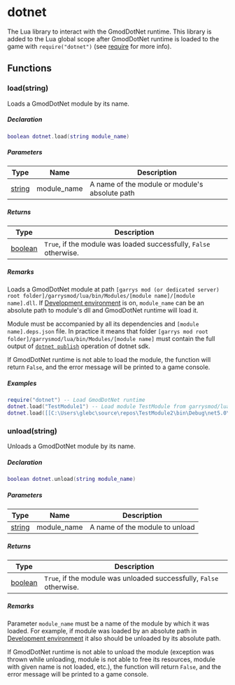 # dotnet
The Lua library to interact with the GmodDotNet runtime.
This library is added to the Lua global scope after GmodDotNet runtime is loaded to the game with
`require("dotnet")` (see [require](https://wiki.facepunch.com/gmod/Global.require) for more info).

## Functions

### load(string)
Loads a GmodDotNet module by its name.

##### Declaration
```lua
boolean dotnet.load(string module_name)
```

##### Parameters
| Type | Name | Description |
|------|------|-------------|
| [string](https://wiki.facepunch.com/gmod/string) | module_name | A name of the module or module's absolute path |

##### Returns
| Type | Description |
|------|-------------|
| [boolean](https://wiki.facepunch.com/gmod/boolean) | `True`, if the module was loaded successfully, `False` otherwise.|

##### Remarks
Loads a GmodDotNet module at path `[garrys mod (or dedicated server) root folder]/garrysmod/lua/bin/Modules/[module name]/[module name].dll`.
If [Development environment](xref:runtime_features_development_environment) is on, `module_name` can be an absolute path to module's dll and GmodDotNet runtime will load it.

Module must be accompanied by all its dependencies and `[module name].deps.json` file.
In practice it means that folder `[garrys mod root folder]/garrysmod/lua/bin/Modules/[module name]` must contain the full output of [`dotnet publish`](https://docs.microsoft.com/en-us/dotnet/core/tools/dotnet-publish) operation of dotnet sdk.

If GmodDotNet runtime is not able to load the module, the function will return `False`, and the error message will be printed to a game console.

##### Examples
```lua
require("dotnet") -- Load GmodDotNet runtime
dotnet.load("TestModule1") -- Load module TestModule from garrysmod/lua/bin/Modules folder by name
dotnet.load([[C:\Users\glebc\source\repos\TestModule2\bin\Debug\net5.0\TestModule2.dll]]) -- Load module by its absolute path outside of game folder. Works only in Development environment
```

### unload(string)
Unloads a GmodDotNet module by its name.

##### Declaration
```lua
boolean dotnet.unload(string module_name)
```

##### Parameters
| Type | Name | Description |
|------|------|-------------|
| [string](https://wiki.facepunch.com/gmod/string) | module_name | A name of the module to unload |

##### Returns
| Type | Description |
|------|-------------|
| [boolean](https://wiki.facepunch.com/gmod/boolean) | `True`, if the module was unloaded successfully, `False` otherwise.|

##### Remarks
Parameter `module_name` must be a name of the module by which it was loaded. 
For example, if module was loaded by an absolute path in [Development environment](xref:runtime_features_development_environment) it also should be unloaded by its absolute path.

If GmodDotNet runtime is not able to unload the module (exception was thrown while unloading, module is not able to free its resources, module with given name is not loaded, etc.), the function will return `False`, and the error message will be printed to a game console.
